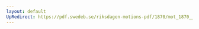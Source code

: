 ```yaml
---
layout: default
UpRedirect: https://pdf.swedeb.se/riksdagen-motions-pdf/1870/mot_1870__ak__00222/mot_1870__ak__00222_001.pdf
---
```

